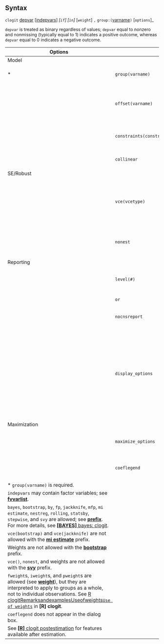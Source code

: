 ## Syntax

`clogit`
[depvar](http://www.stata.com/help.cgi?depvar)
\[[indepvars](http://www.stata.com/help.cgi?indepvars)\]
_\[`if`\] \[`in`\]_ \[`weight`\] `,` <span
class="nowrap">`group:(`[varname](http://www.stata.com/help.cgi?varname)`)`
\[`options`\]_

`depvar` is treated as binary regardless of values; `depvar` equal to
nonzero and nonmissing (typically equal to 1) indicates a positive
outcome, whereas `depvar` equal to 0 indicates a negative outcome.

| Options                                                                                                                                                                                                                                                                                                                                                                                                  |                                | Description                                                                                                                                      |
|----------------------------------------------------------------------------------------------------------------------------------------------------------------------------------------------------------------------------------------------------------------------------------------------------------------------------------------------------------------------------------------------------------|--------------------------------|--------------------------------------------------------------------------------------------------------------------------------------------------|
| Model                                                                                                                                                                                                                                                                                                                                                                                                    |                                |                                                                                                                                                  |
| \*                                                                                                                                                                                                                                                                                                                                                                                                       | `group(varname)`               | matched group variable                                                                                                                           |
|                                                                                                                                                                                                                                                                                                                                                                                                          | `offset(varname)`              | include `varname` in model with coefficient constrained to 1                                                                                     |
|                                                                                                                                                                                                                                                                                                                                                                                                          | `constraints(constraints)` | apply specified linear constraints                                                                                                               |
|                                                                                                                                                                                                                                                                                                                                                                                                          | `collinear`                    | keep collinear variables                                                                                                                         |
| SE/Robust                                                                                                                                                                                                                                                                                                                                                                                                |                                |                                                                                                                                                  |
|                                                                                                                                                                                                                                                                                                                                                                                                          | `vce(vcetype)`                 | `vcetype` may be `oim`, `robust`, `cluster clustvar`, `opg`, `bootstrap`, or `jackknife`                                                       |
|                                                                                                                                                                                                                                                                                                                                                                                                          | `nonest`                       | do not check that panels are nested within clusters                                                                                              |
| Reporting                                                                                                                                                                                                                                                                                                                                                                                                |                                |                                                                                                                                                  |
|                                                                                                                                                                                                                                                                                                                                                                                                          | `level(#)`                     | set confidence level; default is `level(95)`                                                                                                     |
|                                                                                                                                                                                                                                                                                                                                                                                                          | `or`                           | report odds ratios                                                                                                                               |
|                                                                                                                                                                                                                                                                                                                                                                                                          | `nocnsreport`                  | do not display constraints                                                                                                                       |
|                                                                                                                                                                                                                                                                                                                                                                                                          | `display_options`              | control columns and column formats, row spacing, line width, display of omitted variables and base and empty cells, and factor-variable labeling |
| Maximization                                                                                                                                                                                                                                                                                                                                                                                             |                                |                                                                                                                                                  |
|                                                                                                                                                                                                                                                                                                                                                                                                          | `maximize_options`             | control the maximization process; seldom used                                                                                                    |
|                                                                                                                                                                                                                                                                                                                                                                                                          | `coeflegend`                   | display legend instead of statistics                                                                                                             |
| \* `group(varname)` is required.                                                                                                                                                                                                                                                                                                                                                                         |                                |                                                                                                                                                  |
| `indepvars` may contain factor variables; see [<strong>fvvarlist</strong>](http://www.stata.com/help.cgi?fvvarlist).                                                                                                                                                                                                                                                          |                                |                                                                                                                                                  |
| `bayes`, `bootstrap`, `by`, `fp`, `jackknife`, `mfp`, `mi estimate`, `nestreg`, `rolling`, `statsby`, `stepwise`, and `svy` are allowed; see [<strong>prefix</strong>](http://www.stata.com/help.cgi?prefix). For more details, see [<strong>[BAYES]</strong> bayes: clogit](http://www.stata.com/help.cgi?bayes_clogit).                          |                                |                                                                                                                                                  |
| `vce(bootstrap)` and `vce(jackknife)` are not allowed with the [<strong>mi estimate</strong>](http://www.stata.com/help.cgi?mi%20estimate) prefix.                                                                                                                                                                                                                            |                                |                                                                                                                                                  |
| Weights are not allowed with the [<strong>bootstrap</strong>](http://www.stata.com/help.cgi?bootstrap) prefix.                                                                                                                                                                                                                                                                |                                |                                                                                                                                                  |
| `vce()`, `nonest`, and weights are not allowed with the [<strong>svy</strong>](http://www.stata.com/help.cgi?svy) prefix.                                                                                                                                                                                                                                                     |                                |                                                                                                                                                  |
| `fweight`s, `iweight`s, and `pweight`s are allowed (see [<strong>weight</strong>](http://www.stata.com/help.cgi?weight)), but they are interpreted to apply to groups as a whole, not to individual observations. See [R clogitRemarksandexamplesUseofweights`Use of weights`](http://www.stata.com/manuals14/rclogitremarksandexamplesuseofweights.pdf) in **\[R\] clogit**. |                                |                                                                                                                                                  |
| `coeflegend` does not appear in the dialog box.                                                                                                                                                                                                                                                                                                                                                          |                                |                                                                                                                                                  |
| See [<strong>[R]</strong> clogit postestimation](http://www.stata.com/help.cgi?clogit_postestimation) for features available after estimation.                                                                                                                                                                                                                                |                                |                                                                                                                                                  |
